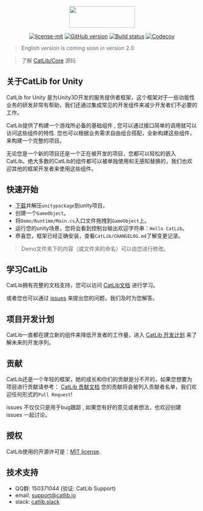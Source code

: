 <p align="center"><img width="173" height="57" src="http://catlib.io/imgs/logo-txt.png"></p>

<p align="center">
<a href="https://github.com/CatLib/CatLib/blob/master/LICENSE"><img src="https://img.shields.io/badge/license-MIT-blue.svg" title="license-mit" /></a>
<a href="https://github.com/CatLib/CatLib/"><img src="https://badge.fury.io/gh/catlib%2Fcatlib.svg" title="GitHub version" /></a>
<a href="https://ci.appveyor.com/project/catlib/core"><img src="https://ci.appveyor.com/api/projects/status/tk3o571mwbw2rykj?svg=true" title="Build status"/></a>
<a href="https://codecov.io/gh/CatLib/Core">
  <img src="https://codecov.io/gh/CatLib/Core/branch/master/graph/badge.svg" alt="Codecov" />
</a>

> English version is coming soon in version 2.0

> 了解 [CatLib/Core](https://github.com/CatLib/Core) 源码

## 关于CatLib for Unity

CatLib for Unity 是为Unity3D开发的服务提供者框架，这个框架对于一些功能性业务的研发非常有帮助，我们还通过集成常见的开发组件来减少开发者们不必要的工作。

CatLib提供了构建一个游戏所必备的基础组件 , 您可以通过接口简单的调用就可以访问这些组件的特性. 您也可以根据业务需求自由组合搭配，全新构建这些组件，来构建一个完整的项目。

无论您是一个新的项目还是一个正在被开发的项目，您都可以轻松的嵌入CatLib。绝大多数的CatLib的组件都可以被单独使用和无感知替换的，我们也欢迎其他的框架开发者来使用这些组件。

## 快速开始

- [下载](https://github.com/CatLib/CatLib/releases/tag/v1.4.0)并解压`unitypackage`到unity项目。
- 创建一个`GameObject`。
- 将`Demo/Runtime/Main.cs`入口文件拖拽到`GameObject`上。
- 运行您的unity场景，您将会看到控制台输出欢迎字符串：`Hello CatLib`。
- 恭喜您，框架已经正确安装，查看`CatLib/CHANGELOG.md`了解变更记录。

> Demo文件夹下的内容（或文件夹的命名）可以由您进行修改。

## 学习CatLib

CatLib拥有完整的文档支持，您可以访问 [CatLib文档](http://catlib.io) 进行学习。

或者您也可以通过 [issues](https://github.com/CatLib/CatLib/issues) 来提出您的问题，我们及时为您解答。

## 项目开发计划

CatLib一直都在建立新的组件来降低开发者的工作量，进入 [CatLib 开发计划](https://www.teambition.com/project/589ce998907a7b661c86de9c/tasks/scrum/589ce9aadf254b9870a7ac90) 来了解未来的开发序列。

## 贡献

CatLib还是一个年轻的框架，她的成长和你们的贡献是分不开的，如果您想要为项目进行贡献请参考： [CatLib 贡献文档](https://catlib.io/v1/contribution.html) 您的贡献将会被列入贡献者名单，我们欢迎任何形式的`Pull Request`!

issues 不仅仅只是用于bug跟踪 , 如果您有好的意见或者想法，也欢迎创建 issues 一起讨论。

## 授权

CatLib使用的开源许可是：[MIT license](http://opensource.org/licenses/MIT).

## 技术支持

* QQ群: 150371044 (验证: CatLib Support)
* email: support@catlib.io
* slack: [catlib.slack](https://catlib.slack.com/messages/internals/)
